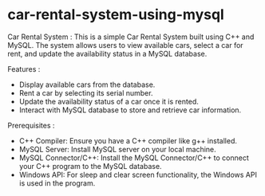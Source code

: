 # car-rental-system-using-mysql

Car Rental System :
This is a simple Car Rental System built using C++ and MySQL. The system allows users to view available cars, select a car for rent, and update the availability status in a MySQL database.

Features :
- Display available cars from the database.
- Rent a car by selecting its serial number.
- Update the availability status of a car once it is rented.
- Interact with MySQL database to store and retrieve car information.

Prerequisites :
- C++ Compiler: Ensure you have a C++ compiler like g++ installed.
- MySQL Server: Install MySQL server on your local machine.
- MySQL Connector/C++: Install the MySQL Connector/C++ to connect your C++ program to the MySQL database.
- Windows API: For sleep and clear screen functionality, the Windows API is used in the program.
